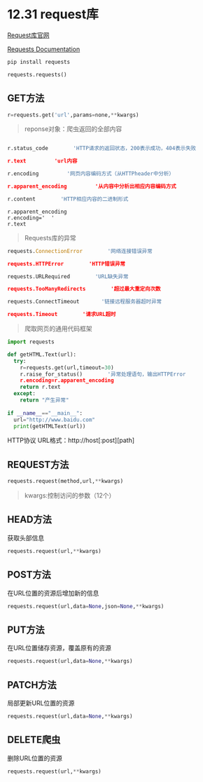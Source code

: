 12.31 request库
=======

[Request库官网](http://www.python-requests.org)

[Requests Documentation](https://requests.readthedocs.io/_/downloads/en/master/pdf/)

```python
pip install requests

requests.requests()
```

**GET方法**
---
```python
r=requests.get('url',params=none,**kwargs)
```

>reponse对象：爬虫返回的全部内容
  
  ```python
  
  r.status_code        'HTTP请求的返回状态，200表示成功，404表示失败
  
  r.text         'url内容
  
  r.encoding         '网页内容编码方式（从HTTPheader中分析）
  
  r.apparent_encoding         '从内容中分析出相应内容编码方式
  
  r.content        'HTTP相应内容的二进制形式
  ```
  
  ```
  r.apparent_encoding
  r.encoding='  '
  r.text
  
  ```
  
>Requests库的异常
```python
requests.ConnectionError        '网络连接错误异常

requests.HTTPError        'HTTP错误异常

requests.URLRequired        'URL缺失异常

requests.TooManyRedirects        '超过最大重定向次数

requests.ConnectTimeout       '链接远程服务器超时异常

requests.Timeout        '请求URL超时
```

>爬取网页的通用代码框架
```python
import requests

def getHTML.Text(url):
  try:
    r=requests.get(url,timeout=30)
    r.raise_for_status()        '异常处理语句，输出HTTPError
    r.encoding=r.apparent_encoding
    return r.text
  except:
    return "产生异常"
    
if __name__=="__main__":
  url="http://www.baidu.com"
  print(getHTMLText(url))
```
HTTP协议
URL格式：http://host[:post][path]

REQUEST方法
---
```python
requests.request(method,url,**kwargs)
```
>kwargs:控制访问的参数（12个）

HEAD方法
---
获取头部信息
```python
requests.request(url,**kwargs)
```

POST方法
---
在URL位置的资源后增加新的信息
```python
requests.request(url,data=None,json=None,**kwargs)
```

PUT方法
---
在URL位置储存资源，覆盖原有的资源
```python
requests.request(url,data=None,**kwargs)
```

PATCH方法
---
局部更新URL位置的资源
```python
requests.request(url,data=None,**kwargs)
```

DELETE爬虫
---
删除URL位置的资源
```python
requests.request(url,**kwargs)
```
